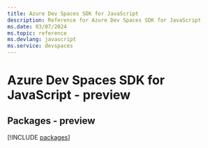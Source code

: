 ```yaml
---
title: Azure Dev Spaces SDK for JavaScript
description: Reference for Azure Dev Spaces SDK for JavaScript
ms.date: 03/07/2024
ms.topic: reference
ms.devlang: javascript
ms.service: devspaces
---
```

# Azure Dev Spaces SDK for JavaScript - preview
## Packages - preview
[!INCLUDE [packages](dev-spaces-index.md)]